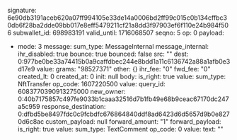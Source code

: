 signature: 6e90db3191aceb620a07ff994105e33de14a0006bd2ff99c015c0b134cffbc30db6f28ba2dde09bb017e8eff5479211cf21a8dd3f97903ef6f110e24b984f506
subwallet_id: 698983191
valid_until: 1716068507
seqno: 5
op: 0
payload:
  - mode: 3
    message:
      sum_type: MessageInternal
      message_internal:
        ihr_disabled: true
        bounce: true
        bounced: false
        src: ""
        dest: 0:977be0be33a74415b0a9caffdbec244e8bdd1a11c6136742a88a1afb0e3d17e9
        value:
          grams: "98527371"
          other: {}
        ihr_fee: "0"
        fwd_fee: "0"
        created_lt: 0
        created_at: 0
        init: null
        body:
          is_right: true
          value:
            sum_type: NftTransfer
            op_code: 1607220500
            value:
              query_id: 6083770390913275000
              new_owner: 0:40b7175857c497fe9033b1caaa32516d7b1fb49e68b9ceac67170dc247a5c959
              response_destination: 0:dfbd5be8497fdc0c9fcbdfc676864840ddf8ad6423d6d5657d9b0e8270d6c8ac
              custom_payload: null
              forward_amount: "1"
              forward_payload:
                is_right: true
                value:
                  sum_type: TextComment
                  op_code: 0
                  value:
                    text: ""
